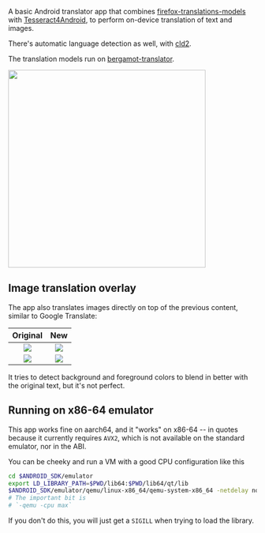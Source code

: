 A basic Android translator app that combines [firefox-translations-models](https://github.com/mozilla/firefox-translations-models/tree/main) with [Tesseract4Android](https://github.com/adaptech-cz/Tesseract4Android),
to perform on-device translation of text and images.

There's automatic language detection as well, with [cld2](https://github.com/CLD2Owners/cld2).

The translation models run on [bergamot-translator](https://github.com/browsermt/bergamot-translator).

<img src="https://raw.github.com/davidventura/firefox-translator/master/screenshots/app-dark.png" width="400">


## Image translation overlay

The app also translates images directly on top of the previous content, similar to Google Translate:

Original | New
:-------:|:----:
![](https://raw.github.com/davidventura/firefox-translator/master/screenshots/original-image.png) | ![](https://raw.github.com/davidventura/firefox-translator/master/screenshots/translated-image.png)
![](https://raw.github.com/davidventura/firefox-translator/master/screenshots/kindle.jpg) | ![](https://raw.github.com/davidventura/firefox-translator/master/screenshots/translated-kindle.png)

It tries to detect background and foreground colors to blend in better with the original text, but it's not perfect.


## Running on x86-64 emulator

This app works fine on aarch64, and it "works" on x86-64 -- in quotes because it currently requires `AVX2`, which is not available on the standard emulator, nor in the ABI.

You can be cheeky and run a VM with a good CPU configuration like this

```bash
cd $ANDROID_SDK/emulator
export LD_LIBRARY_PATH=$PWD/lib64:$PWD/lib64/qt/lib
$ANDROID_SDK/emulator/qemu/linux-x86_64/qemu-system-x86_64 -netdelay none -netspeed full -avd Medium_Phone_API_35 -qt-hide-window -grpc-use-token -idle-grpc-timeout 300 -qemu -cpu max
# The important bit is
# `-qemu -cpu max`
```

If you don't do this, you will just get a `SIGILL` when trying to load the library.
